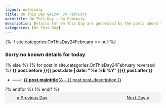 ```yaml
---
layout: onthisday
title: On This Day &#124; 24 February
maintitle: On This Day — 24 February
description: Details for On This Day are generated by the posts added to the website so the content is subject to changes/updates over time.
categories: [On This Day]
---
```


{% if site.categories.OnThisDay24February == null %}
<h3>Sorry no known details for today</h3>
{% else %}
{% for post in site.categories.OnThisDay24February reversed %}
<strong>{{ post.before }}{{ post.date | date: "%e %B %Y" }}{{ post.after }}</strong>
<ul>
<li> ——: <a class="{{ post.class }}" href="{{ post.url }}"><strong>{{ post.maintitle }}</strong> - {{ post.post_description }}</a></li>
</ul>
{% endfor %}
{% endif %}
<br />
<div style="background-color: #f3f3f3; padding: 10px; border-radius: 5px; text-align: center; display: flex; justify-content: space-evenly;">
<a href="/onthisday/02/02-23">« Previous Day</a>
<span style="visibility:hidden;">[ Visit Leap Year February 29 ]</span>
<a href="/onthisday/02/02-25">Next Day »</a>
</div>
